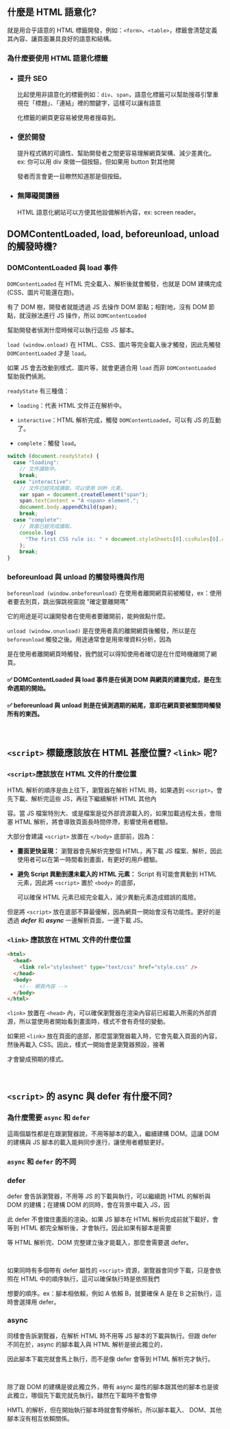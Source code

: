 ## 什麼是 HTML 語意化?

就是用合乎語意的 HTML 標籤開發，例如：`<form>`、`<table>`，標籤會清楚定義其內容、讓頁面兼具良好的語意和結構。

### 為什麼要使用 HTML 語意化標籤

- ### 提升 SEO

  比起使用非語意化的標籤例如：`div`、`span`，語意化標籤可以幫助搜尋引擎重視在「標題」、「連結」裡的關鍵字，這樣可以讓有語意

  化標籤的網頁更容易被使用者搜尋到。

- ### 便於開發

  提升程式碼的可讀性、幫助開發者之間更容易理解網頁架構、減少差異化。ex: 你可以用 div 來做一個按鈕，但如果用 button 對其他開

  發者而言會更一目瞭然知道那是個按鈕。

- ### 無障礙閱讀器

  HTML 語意化網站可以方便其他設備解析內容，ex: screen reader。

## DOMContentLoaded, load, beforeunload, unload 的觸發時機?

### DOMContentLoaded 與 load 事件

`DOMContentLoaded` 在 HTML 完全載入、解析後就會觸發，也就是 DOM 建構完成 (CSS、圖片可能還在跑)。

有了 DOM 樹，開發者就能透過 JS 去操作 DOM 節點；相對地，沒有 DOM 節點，就沒辦法進行 JS 操作，所以 `DOMContentLoaded`

幫助開發者偵測什麼時候可以執行這些 JS 腳本。

`load (window.onload)` 在 HTML、CSS、圖片等完全載入後才觸發，因此先觸發 `DOMContentLoaded` 才是 `load`。

如果 JS 會去改動到樣式、圖片等，就會更適合用 `load` 而非 `DOMContentLoaded` 幫助我們偵測。

`readyState` 有三種值：

- `loading`：代表 HTML 文件正在解析中。

- `interactive`：HTML 解析完成，觸發 `DOMContentLoaded`，可以有 JS 的互動了。

- `complete`：觸發 `load`。

```js
switch (document.readyState) {
  case "loading":
    // 文件讀取中。
    break;
  case "interactive":
    // 文件已經完成讀取。可以使用 DOM 元素。
    var span = document.createElement("span");
    span.textContent = "A <span> element.";
    document.body.appendChild(span);
    break;
  case "complete":
    // 頁面已經完成讀取。
    console.log(
      "The first CSS rule is: " + document.styleSheets[0].cssRules[0].cssText
    );
    break;
}
```

### beforeunload 與 unload 的觸發時機與作用

`beforeunload (window.onbeforeunload)` 在使用者離開網頁前被觸發，ex：使用者要去別頁，跳出彈跳視窗說 "確定要離開嗎"

它的用途是可以讓開發者在使用者要離開前，能夠做點什麼。

`unload (window.onunload)` 是在使用者真的離開網頁後觸發，所以是在 `beforeunload` 觸發之後。用途通常會是用來埋資料分析，因為

是在使用者離開網頁時觸發，我們就可以得知使用者確切是在什麼時機離開了網頁。

#### ✅ DOMContentLoaded 與 load 事件是在偵測 DOM 與網頁的建置完成，是在生命週期的開始。

#### ✅ beforeunload 與 unload 則是在偵測週期的結尾，意即在網頁要被關閉時觸發所有的東西。

<br>

## `<script>` 標籤應該放在 HTML 甚麼位置? `<link>` 呢?

### `<script>`應該放在 HTML 文件的什麼位置

HTML 解析的順序是由上往下，瀏覽器在解析 HTML 時，如果遇到 `<script>`，會先下載、解析完這些 JS，再往下繼續解析 HTML 其他內

容。當 JS 檔案特別大、或是檔案是從外部資源載入的，如果加載過程太長，會阻塞 HTML 解析，將會導致頁面長時間停滯，影響使用者體驗。

大部分會建議 `<script>` 放置在 `</body>` 底部前，因為：

- **畫面更快呈現：** 瀏覽器會先解析完整個 HTML，再下載 JS 檔案、解析，因此使用者可以在第一時間看到畫面，有更好的用戶體驗。

- **避免 Script 異動到還未載入的 HTML 元素：** Script 有可能會異動到 HTML 元素，因此將 `<script>` 置於 `<body>` 的底部，

  可以確保 HTML 元素已經完全載入，減少異動元素造成錯誤的風險。

但是將 `<script>` 放在底部不算最優解，因為網頁一開始會沒有功能性。更好的是透過 **_defer_** 和 **_async_** 一邊解析頁面，一邊下載 JS。

### `<link>` 應該放在 HTML 文件的什麼位置

```HTML
<html>
  <head>
    <link rel="stylesheet" type="text/css" href="style.css" />
  </head>
  <body>
    <!-- 網頁內容 -->
  </body>
</html>
```

`<link>` 放置在 `<head>` 內，可以確保瀏覽器在渲染內容前已經載入所需的外部資源，所以當使用者開始看到畫面時，樣式不會有奇怪的變動。

如果把 `<link>` 放在頁面的底部，那麼當瀏覽器載入時，它會先載入頁面的內容，然後再載入 CSS。因此，樣式一開始會是瀏覽器預設，接著

才會變成預期的樣式。

<br>

## `<script>` 的 async 與 defer 有什麼不同?

### 為什麼需要 `async` 和 `defer`

這兩個屬性都是在跟瀏覽器說，不用等腳本的載入，繼續建構 DOM。這讓 DOM 的建構與 JS 腳本的載入能夠同步進行，讓使用者體驗更好。

### `async` 和 `defer` 的不同

### defer

defer 會告訴瀏覽器，不用等 JS 的下載與執行，可以繼續跑 HTML 的解析與 DOM 的建構；在建構 DOM 的同時，會在背景中載入 JS，因

此 defer 不會擋住畫面的渲染。如果 JS 腳本在 HTML 解析完成前就下載好，會等到 HTML 都完全解析後，才會執行。因此如果有腳本是需要

等 HTML 解析完、DOM 完整建立後才能載入，那麼會需要選 defer。

<br>

如果同時有多個帶有 defer 屬性的 `<script>` 資源，瀏覽器會同步下載，只是會依照在 HTML 中的順序執行，這可以確保執行時是依照我們

想要的順序。ex：腳本相依賴，例如 A 依賴 B，就要確保 A 是在 B 之前執行，這時會選擇用 defer。

### async

同樣會告訴瀏覽器，在解析 HTML 時不用等 JS 腳本的下載與執行。但跟 defer 不同在於，async 的腳本載入與 HTML 解析是彼此獨立的，

因此腳本下載完就會馬上執行，而不是像 defer 會等到 HTML 解析完才執行。

<br>

除了跟 DOM 的建構是彼此獨立外，帶有 async 屬性的腳本跟其他的腳本也是彼此獨立，哪個先下載完就先執行。雖然在下載時不會暫停

HMTL 的解析，但在開始執行腳本時就會暫停解析。所以腳本載入、 DOM、其他腳本沒有相互依賴關係。

